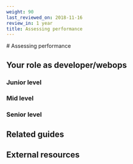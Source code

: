 ```yaml
---
weight: 90
last_reviewed_on: 2018-11-16
review_in: 1 year
title: Assessing performance
---
```


# Assessing performance

## Your role as developer/webops

### Junior level

### Mid level

### Senior level

## Related guides

## External resources
